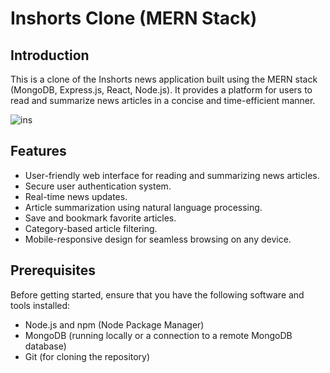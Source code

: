 # Inshorts Clone (MERN Stack)

## Introduction

This is a clone of the Inshorts news application built using the MERN stack (MongoDB, Express.js, React, Node.js). It provides a platform for users to read and summarize news articles in a concise and time-efficient manner.

![ins](https://github.com/hars-shit/inshorts-clone/assets/78030776/18e21609-e537-4c0d-85c6-6794d2459009)


## Features

- User-friendly web interface for reading and summarizing news articles.
- Secure user authentication system.
- Real-time news updates.
- Article summarization using natural language processing.
- Save and bookmark favorite articles.
- Category-based article filtering.
- Mobile-responsive design for seamless browsing on any device.

## Prerequisites

Before getting started, ensure that you have the following software and tools installed:

- Node.js and npm (Node Package Manager)
- MongoDB (running locally or a connection to a remote MongoDB database)
- Git (for cloning the repository)



